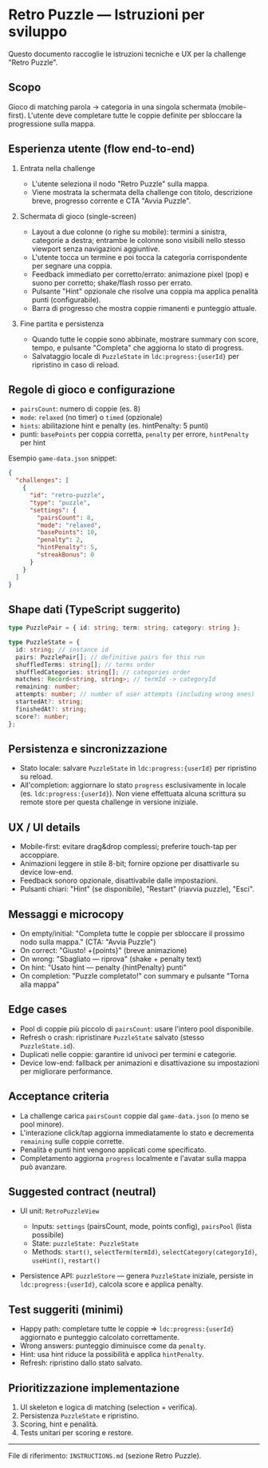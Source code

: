 # Retro Puzzle — Istruzioni per sviluppo

Questo documento raccoglie le istruzioni tecniche e UX per la challenge "Retro Puzzle".

## Scopo

Gioco di matching parola → categoria in una singola schermata (mobile-first). L'utente deve completare tutte le coppie definite per sbloccare la progressione sulla mappa.

## Esperienza utente (flow end-to-end)

1. Entrata nella challenge

   - L'utente seleziona il nodo "Retro Puzzle" sulla mappa.
   - Viene mostrata la schermata della challenge con titolo, descrizione breve, progresso corrente e CTA "Avvia Puzzle".

2. Schermata di gioco (single-screen)

   - Layout a due colonne (o righe su mobile): termini a sinistra, categorie a destra; entrambe le colonne sono visibili nello stesso viewport senza navigazioni aggiuntive.
   - L'utente tocca un termine e poi tocca la categoria corrispondente per segnare una coppia.
   - Feedback immediato per corretto/errato: animazione pixel (pop) e suono per corretto; shake/flash rosso per errato.
   - Pulsante "Hint" opzionale che risolve una coppia ma applica penalità punti (configurabile).
   - Barra di progresso che mostra coppie rimanenti e punteggio attuale.

3. Fine partita e persistenza
   - Quando tutte le coppie sono abbinate, mostrare summary con score, tempo, e pulsante "Completa" che aggiorna lo stato di progress.
   - Salvataggio locale di `PuzzleState` in `ldc:progress:{userId}` per ripristino in caso di reload.

## Regole di gioco e configurazione

- `pairsCount`: numero di coppie (es. 8)
- `mode`: `relaxed` (no timer) o `timed` (opzionale)
- `hints`: abilitazione hint e penalty (es. hintPenalty: 5 punti)
- punti: `basePoints` per coppia corretta, `penalty` per errore, `hintPenalty` per hint

Esempio `game-data.json` snippet:

```json
{
  "challenges": [
    {
      "id": "retro-puzzle",
      "type": "puzzle",
      "settings": {
        "pairsCount": 8,
        "mode": "relaxed",
        "basePoints": 10,
        "penalty": 2,
        "hintPenalty": 5,
        "streakBonus": 0
      }
    }
  ]
}
```

## Shape dati (TypeScript suggerito)

```ts
type PuzzlePair = { id: string; term: string; category: string };

type PuzzleState = {
  id: string; // instance id
  pairs: PuzzlePair[]; // definitive pairs for this run
  shuffledTerms: string[]; // terms order
  shuffledCategories: string[]; // categories order
  matches: Record<string, string>; // termId -> categoryId
  remaining: number;
  attempts: number; // number of user attempts (including wrong ones)
  startedAt?: string;
  finishedAt?: string;
  score?: number;
};
```

## Persistenza e sincronizzazione

- Stato locale: salvare `PuzzleState` in `ldc:progress:{userId}` per ripristino su reload.
- All'completion: aggiornare lo stato `progress` esclusivamente in locale (es. `ldc:progress:{userId}`). Non viene effettuata alcuna scrittura su remote store per questa challenge in versione iniziale.

## UX / UI details

- Mobile-first: evitare drag&drop complessi; preferire touch-tap per accoppiare.
- Animazioni leggere in stile 8-bit; fornire opzione per disattivarle su device low-end.
- Feedback sonoro opzionale, disattivabile dalle impostazioni.
- Pulsanti chiari: "Hint" (se disponibile), "Restart" (riavvia puzzle), "Esci".

## Messaggi e microcopy

- On empty/initial: "Completa tutte le coppie per sbloccare il prossimo nodo sulla mappa." (CTA: "Avvia Puzzle")
- On correct: "Giusto! +{points}" (breve animazione)
- On wrong: "Sbagliato — riprova" (shake + penalty text)
- On hint: "Usato hint — penalty {hintPenalty} punti"
- On completion: "Puzzle completato!" con summary e pulsante "Torna alla mappa"

## Edge cases

- Pool di coppie più piccolo di `pairsCount`: usare l'intero pool disponibile.
- Refresh o crash: ripristinare `PuzzleState` salvato (stesso `PuzzleState.id`).
- Duplicati nelle coppie: garantire id univoci per termini e categorie.
- Device low-end: fallback per animazioni e disattivazione su impostazioni per migliorare performance.

## Acceptance criteria

- La challenge carica `pairsCount` coppie dal `game-data.json` (o meno se pool minore).
- L'interazione click/tap aggiorna immediatamente lo stato e decrementa `remaining` sulle coppie corrette.
- Penalità e punti hint vengono applicati come specificato.
- Completamento aggiorna `progress` localmente e l'avatar sulla mappa può avanzare.

## Suggested contract (neutral)

- UI unit: `RetroPuzzleView`

  - Inputs: `settings` (pairsCount, mode, points config), `pairsPool` (lista possibile)
  - State: `puzzleState: PuzzleState`
  - Methods: `start()`, `selectTerm(termId)`, `selectCategory(categoryId)`, `useHint()`, `restart()`

- Persistence API: `puzzleStore` — genera `PuzzleState` iniziale, persiste in `ldc:progress:{userId}`, calcola score e applica penalty.

## Test suggeriti (minimi)

- Happy path: completare tutte le coppie => `ldc:progress:{userId}` aggiornato e punteggio calcolato correttamente.
- Wrong answers: punteggio diminuisce come da `penalty`.
- Hint: usa hint riduce la possibilità e applica `hintPenalty`.
- Refresh: ripristino dallo stato salvato.

## Prioritizzazione implementazione

1. UI skeleton e logica di matching (selection + verifica).
2. Persistenza `PuzzleState` e ripristino.
3. Scoring, hint e penalità.
4. Tests unitari per scoring e restore.

---

File di riferimento: `INSTRUCTIONS.md` (sezione Retro Puzzle).
